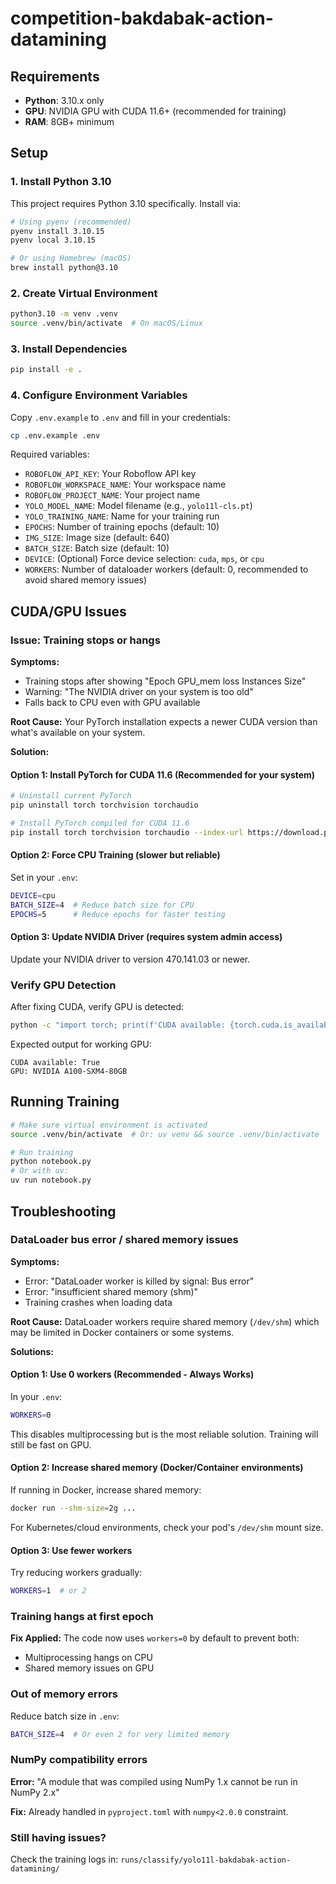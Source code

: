 # competition-bakdabak-action-datamining

## Requirements

- **Python**: 3.10.x only
- **GPU**: NVIDIA GPU with CUDA 11.6+ (recommended for training)
- **RAM**: 8GB+ minimum

## Setup

### 1. Install Python 3.10

This project requires Python 3.10 specifically. Install via:

```bash
# Using pyenv (recommended)
pyenv install 3.10.15
pyenv local 3.10.15

# Or using Homebrew (macOS)
brew install python@3.10
```

### 2. Create Virtual Environment

```bash
python3.10 -m venv .venv
source .venv/bin/activate  # On macOS/Linux
```

### 3. Install Dependencies

```bash
pip install -e .
```

### 4. Configure Environment Variables

Copy `.env.example` to `.env` and fill in your credentials:

```bash
cp .env.example .env
```

Required variables:
- `ROBOFLOW_API_KEY`: Your Roboflow API key
- `ROBOFLOW_WORKSPACE_NAME`: Your workspace name
- `ROBOFLOW_PROJECT_NAME`: Your project name
- `YOLO_MODEL_NAME`: Model filename (e.g., `yolo11l-cls.pt`)
- `YOLO_TRAINING_NAME`: Name for your training run
- `EPOCHS`: Number of training epochs (default: 10)
- `IMG_SIZE`: Image size (default: 640)
- `BATCH_SIZE`: Batch size (default: 10)
- `DEVICE`: (Optional) Force device selection: `cuda`, `mps`, or `cpu`
- `WORKERS`: Number of dataloader workers (default: 0, recommended to avoid shared memory issues)

## CUDA/GPU Issues

### Issue: Training stops or hangs

**Symptoms:**
- Training stops after showing "Epoch GPU_mem loss Instances Size"
- Warning: "The NVIDIA driver on your system is too old"
- Falls back to CPU even with GPU available

**Root Cause:**
Your PyTorch installation expects a newer CUDA version than what's available on your system.

**Solution:**

#### Option 1: Install PyTorch for CUDA 11.6 (Recommended for your system)

```bash
# Uninstall current PyTorch
pip uninstall torch torchvision torchaudio

# Install PyTorch compiled for CUDA 11.6
pip install torch torchvision torchaudio --index-url https://download.pytorch.org/whl/cu116
```

#### Option 2: Force CPU Training (slower but reliable)

Set in your `.env`:
```bash
DEVICE=cpu
BATCH_SIZE=4  # Reduce batch size for CPU
EPOCHS=5      # Reduce epochs for faster testing
```

#### Option 3: Update NVIDIA Driver (requires system admin access)

Update your NVIDIA driver to version 470.141.03 or newer.

### Verify GPU Detection

After fixing CUDA, verify GPU is detected:

```bash
python -c "import torch; print(f'CUDA available: {torch.cuda.is_available()}'); print(f'GPU: {torch.cuda.get_device_name(0) if torch.cuda.is_available() else \"N/A\"}')"
```

Expected output for working GPU:
```
CUDA available: True
GPU: NVIDIA A100-SXM4-80GB
```

## Running Training

```bash
# Make sure virtual environment is activated
source .venv/bin/activate  # Or: uv venv && source .venv/bin/activate

# Run training
python notebook.py
# Or with uv:
uv run notebook.py
```

## Troubleshooting

### DataLoader bus error / shared memory issues

**Symptoms:**
- Error: "DataLoader worker is killed by signal: Bus error"
- Error: "insufficient shared memory (shm)"
- Training crashes when loading data

**Root Cause:**
DataLoader workers require shared memory (`/dev/shm`) which may be limited in Docker containers or some systems.

**Solutions:**

#### Option 1: Use 0 workers (Recommended - Always Works)

In your `.env`:
```bash
WORKERS=0
```

This disables multiprocessing but is the most reliable solution. Training will still be fast on GPU.

#### Option 2: Increase shared memory (Docker/Container environments)

If running in Docker, increase shared memory:
```bash
docker run --shm-size=2g ...
```

For Kubernetes/cloud environments, check your pod's `/dev/shm` mount size.

#### Option 3: Use fewer workers

Try reducing workers gradually:
```bash
WORKERS=1  # or 2
```

### Training hangs at first epoch

**Fix Applied:** The code now uses `workers=0` by default to prevent both:
- Multiprocessing hangs on CPU
- Shared memory issues on GPU

### Out of memory errors

Reduce batch size in `.env`:
```bash
BATCH_SIZE=4  # Or even 2 for very limited memory
```

### NumPy compatibility errors

**Error:** "A module that was compiled using NumPy 1.x cannot be run in NumPy 2.x"

**Fix:** Already handled in `pyproject.toml` with `numpy<2.0.0` constraint.

### Still having issues?

Check the training logs in: `runs/classify/yolo11l-bakdabak-action-datamining/`
